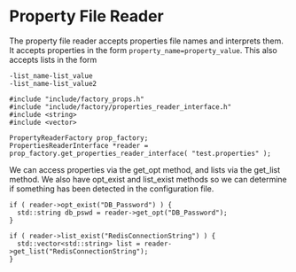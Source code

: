 # Property File Reader

The property file reader accepts properties file names and interprets them.  It accepts properties in the form `property_name=property_value`.  This also accepts lists in the form

    -list_name-list_value
    -list_name-list_value2

    #include "include/factory_props.h"
    #include "include/factory/properties_reader_interface.h"
    #include <string>
    #include <vector>

    PropertyReaderFactory prop_factory;
    PropertiesReaderInterface *reader = prop_factory.get_properties_reader_interface( "test.properties" );

We can access properties via the get_opt method, and lists via the get_list method.  We also have opt_exist and list_exist methods so we can determine if something has been detected in the configuration file.

    if ( reader->opt_exist("DB_Password") ) {
      std::string db_pswd = reader->get_opt("DB_Password");
    }

    if ( reader->list_exist("RedisConnectionString") ) {
      std::vector<std::string> list = reader->get_list("RedisConnectionString");
    }
